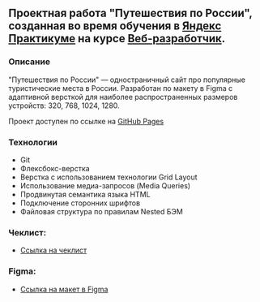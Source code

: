 ## Проектная работа "Путешествия по России", cозданная во время обучения в [Яндекс Практикуме](https://practicum.yandex.ru/) на курсе [Веб-разработчик](https://practicum.yandex.ru/web/).

### Описание
"Путешествия по России" — одностраничный сайт про популярные туристические места в России. Разработан по макету в Figma с адаптивной версткой для наиболее распространенных размеров устройств: 320, 768, 1024, 1280.

Проект доступен по ссылке на [GitHub Pages](https://vadimbykov0.github.io/russian-travel/)

### Технологии
* Git
* Флексбокс-верстка
* Верстка с использованием технологии Grid Layout
* Использование медиа-запросов (Media Queries) 
* Продвинутая семантика языка HTML
* Подключение сторонних шрифтов
* Файловая структура по правилам Nested БЭМ

### Чеклист:
* [Ссылка на чеклист](https://code.s3.yandex.net/web-developer/checklists-pdf/new-program/checklist-3.pdf)

### Figma:
* [Ссылка на макет в Figma](https://www.figma.com/file/5S2WSbEFL6awjVWJ0NWL8Q/Sprint-3_-Russia-_-desktop-mobile?node-id=28503%3A0)
